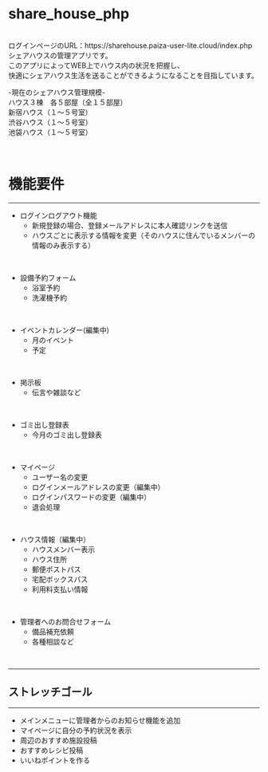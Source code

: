 # share_house_php
<br>
ログインページのURL：https://sharehouse.paiza-user-lite.cloud/index.php
<br>
シェアハウスの管理アプリです。<br>
このアプリによってWEB上でハウス内の状況を把握し、<br>
快適にシェアハウス生活を送ることができるようになることを目指しています。

-現在のシェアハウス管理規模-
<br>
ハウス３棟　各５部屋（全１５部屋）
<br>
   新宿ハウス（１〜５号室）
   <br>
   渋谷ハウス（１〜５号室）
   <br>
   池袋ハウス（１〜５号室）
   <br><br><br>



# 機能要件
---

* ログインログアウト機能
   * 新規登録の場合、登録メールアドレスに本人確認リンクを送信
   * ハウスごとに表示する情報を変更（そのハウスに住んでいるメンバーの情報のみ表示する）
<br>
  
* 設備予約フォーム
   * 浴室予約
   * 洗濯機予約
<br>

* イベントカレンダー(編集中)
    * 月のイベント
    * 予定
<br>

* 掲示板
   * 伝言や雑談など
<br>

* ゴミ出し登録表
   * 今月のゴミ出し登録表
<br>

* マイページ
   * ユーザー名の変更
   * ログインメールアドレスの変更（編集中）
   * ログインパスワードの変更（編集中）
   * 退会処理
<br>

* ハウス情報（編集中）
   * ハウスメンバー表示
   * ハウス住所
   * 郵便ポストパス
   * 宅配ボックスパス
   * 利用料支払い情報
<br>

* 管理者へのお問合せフォーム
    * 備品補充依頼
    * 各種相談など
<br>
 
---


## ストレッチゴール
---
* メインメニューに管理者からのお知らせ機能を追加
* マイページに自分の予約状況を表示
* 周辺のおすすめ施設投稿
* おすすめレシピ投稿
* いいねポイントを作る
